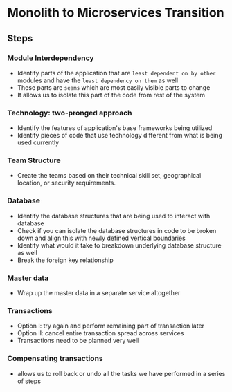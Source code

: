 # Monolith to Microservices Transition

## Steps

### Module Interdependency

- Identify parts of the application that are `least dependent on by other` modules and have the `least dependency on them` as well
- These parts are `seams` which are most easily visible parts to change
- It allows us to isolate this part of the code from rest of the system

### Technology:  two-pronged approach

- Identify the features of application's base frameworks being utilized
- Identify pieces of code that use technology different from what is being used currently

### Team Structure

- Create the teams based on their technical skill set, geographical location, or security requirements.

### Database

- Identify the database structures that are being used to interact with database
- Check if you can isolate the database structures in code to be broken down and align this with newly defined vertical boundaries
- Identify what would it take to breakdown underlying database structure as well
- Break the foreign key relationship

### Master data

- Wrap up the master data in a separate service altogether

### Transactions

- Option I: try again and perform remaining part of transaction later
- Option II: cancel entire transaction spread across services
- Transactions need to be planned very well

### Compensating transactions

- allows us to roll back or undo all the tasks we have performed in a series of steps